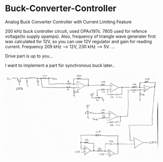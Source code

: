 # Buck-Converter-Controller
Analog Buck Converter Controller with Current Limiting Feature

200 kHz buck controller circuit, used OPAx197s. 7805 used for refence voltage(to supply opamps). Also, frequency of triangle wave generater first was calculated for 12V, so you can use 12V regulator and gain for reading current. Frequency 209 kHz --> 12V, 230 kHz --> 5V.
...

Drive part is up to you...

I want to implement a part for synchronous buck later..

![](buck-controller.jpg)
